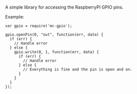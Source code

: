 A simple library for accessing the RaspberryPI GPIO pins.

Example:

```
var gpio = require('mc-gpio');

gpio.openPin(0, "out", function(err, data) {
  if (err) {
    // Handle error
  } else {
    gpio.write(0, 1, function(err, data) {
      if (err) {
        // Handle error
      } else {
        // Everything is fine and the pin is open and on.
      }
    }
  }
});
```
